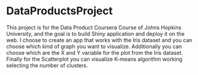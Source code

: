 # DataProductsProject
This project is for the Data Product Coursera Course of Johns Hopkins University, and the goal is to build Shiny application and deploy it on the web.
I choose to create an app that works with the Iris dataset and you can choose which kind of graph you want to visualize. Additionally you can choose which are the X and Y variable for the plot from the Iris dataset. Finally for the Scatterplot you can visualize K-means algorithm working selecting the number of clusters.
